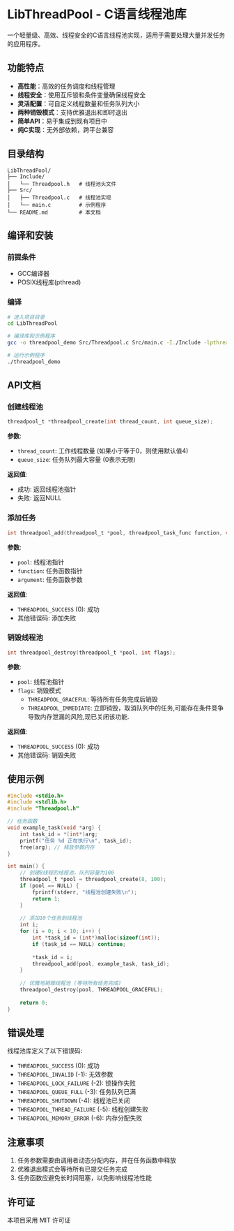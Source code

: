 # LibThreadPool - C语言线程池库

一个轻量级、高效、线程安全的C语言线程池实现，适用于需要处理大量并发任务的应用程序。

## 功能特点

- **高性能**：高效的任务调度和线程管理
- **线程安全**：使用互斥锁和条件变量确保线程安全
- **灵活配置**：可自定义线程数量和任务队列大小
- **两种销毁模式**：支持优雅退出和即时退出
- **简单API**：易于集成到现有项目中
- **纯C实现**：无外部依赖，跨平台兼容

## 目录结构

```text
LibThreadPool/
├── Include/
│   └── Threadpool.h   # 线程池头文件
├── Src/
│   ├── Threadpool.c   # 线程池实现
│   └── main.c         # 示例程序
└── README.md          # 本文档
```

## 编译和安装

### 前提条件

- GCC编译器
- POSIX线程库(pthread)

### 编译

```bash
# 进入项目目录
cd LibThreadPool

# 编译库和示例程序
gcc -o threadpool_demo Src/Threadpool.c Src/main.c -I./Include -lpthread

# 运行示例程序
./threadpool_demo
```

## API文档

### 创建线程池

```c
threadpool_t *threadpool_create(int thread_count, int queue_size);
```

**参数**:

- `thread_count`: 工作线程数量 (如果小于等于0，则使用默认值4)
- `queue_size`: 任务队列最大容量 (0表示无限)

**返回值**:

- 成功: 返回线程池指针
- 失败: 返回NULL

### 添加任务

```c
int threadpool_add(threadpool_t *pool, threadpool_task_func function, void *argument);
```

**参数**:

- `pool`: 线程池指针
- `function`: 任务函数指针
- `argument`: 任务函数参数

**返回值**:

- `THREADPOOL_SUCCESS` (0): 成功
- 其他错误码: 添加失败

### 销毁线程池

```c
int threadpool_destroy(threadpool_t *pool, int flags);
```

**参数**:

- `pool`: 线程池指针
- `flags`: 销毁模式
  - `THREADPOOL_GRACEFUL`: 等待所有任务完成后销毁
  - `THREADPOOL_IMMEDIATE`: 立即销毁，取消队列中的任务,可能存在条件竞争导致内存泄漏的风险,现已关闭该功能.

**返回值**:

- `THREADPOOL_SUCCESS` (0): 成功
- 其他错误码: 销毁失败

## 使用示例

```c
#include <stdio.h>
#include <stdlib.h>
#include "Threadpool.h"

// 任务函数
void example_task(void *arg) {
    int task_id = *(int*)arg;
    printf("任务 %d 正在执行\n", task_id);
    free(arg); // 释放参数内存
}

int main() {
    // 创建8线程的线程池，队列容量为100
    threadpool_t *pool = threadpool_create(8, 100);
    if (pool == NULL) {
        fprintf(stderr, "线程池创建失败\n");
        return 1;
    }
    
    // 添加10个任务到线程池
    int i;
    for (i = 0; i < 10; i++) {
        int *task_id = (int*)malloc(sizeof(int));
        if (task_id == NULL) continue;
        
        *task_id = i;
        threadpool_add(pool, example_task, task_id);
    }
    
    // 优雅地销毁线程池 (等待所有任务完成)
    threadpool_destroy(pool, THREADPOOL_GRACEFUL);
    
    return 0;
}
```

## 错误处理

线程池库定义了以下错误码:

- `THREADPOOL_SUCCESS` (0): 成功
- `THREADPOOL_INVALID` (-1): 无效参数
- `THREADPOOL_LOCK_FAILURE` (-2): 锁操作失败
- `THREADPOOL_QUEUE_FULL` (-3): 任务队列已满
- `THREADPOOL_SHUTDOWN` (-4): 线程池已关闭
- `THREADPOOL_THREAD_FAILURE` (-5): 线程创建失败
- `THREADPOOL_MEMORY_ERROR` (-6): 内存分配失败

## 注意事项

1. 任务参数需要由调用者动态分配内存，并在任务函数中释放
2. 优雅退出模式会等待所有已提交任务完成
3. 任务函数应避免长时间阻塞，以免影响线程池性能

## 许可证

本项目采用 MIT 许可证
